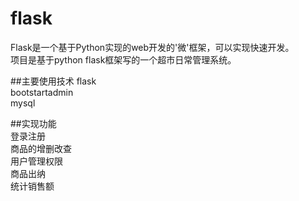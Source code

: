 # flask
Flask是一个基于Python实现的web开发的'微'框架，可以实现快速开发。  
项目是基于python flask框架写的一个超市日常管理系统。  

##主要使用技术
flask  
bootstartadmin  
mysql  

##实现功能  
登录注册  
商品的增删改查  
用户管理权限  
商品出纳  
统计销售额  


